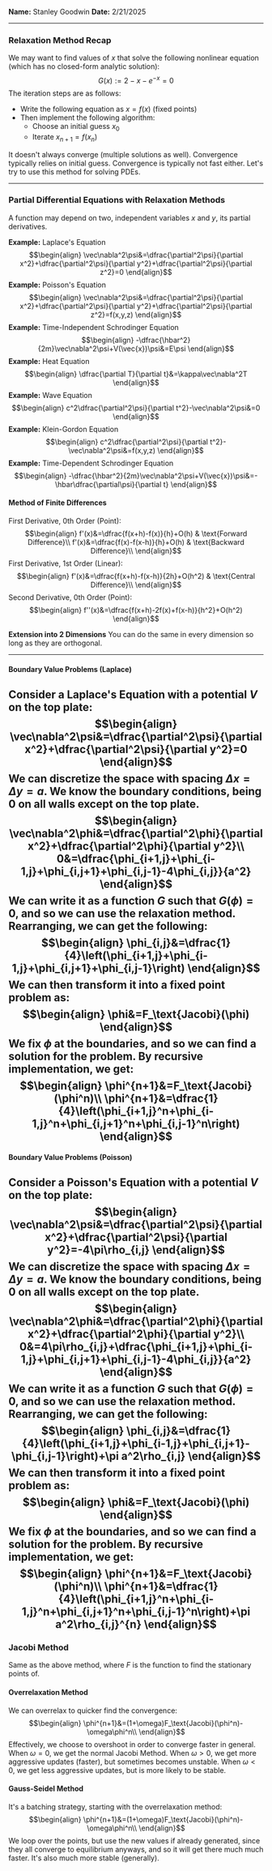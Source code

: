 **Name:** Stanley Goodwin
**Date:** 2/21/2025

---
### Relaxation Method Recap
We may want to find values of $x$ that solve the following nonlinear equation (which has no closed-form analytic solution):
$$G(x):=2-x-e^{-x}=0$$
The iteration steps are as follows:
 - Write the following equation as $x=f(x)$ (fixed points)
 - Then implement the following algorithm:
	 - Choose an initial guess $x_0$
	 - Iterate $x_{n+1}=f(x_n)$

It doesn't always converge (multiple solutions as well).
Convergence typically relies on initial guess.
Convergence is typically not fast either.
Let's try to use this method for solving PDEs.

---
### Partial Differential Equations with Relaxation Methods
A function may depend on two, independent variables $x$ and $y$, its partial derivatives.

**Example:** Laplace's Equation
$$\begin{align}
\vec\nabla^2\psi&=\dfrac{\partial^2\psi}{\partial x^2}+\dfrac{\partial^2\psi}{\partial y^2}+\dfrac{\partial^2\psi}{\partial z^2}=0
\end{align}$$
**Example:** Poisson's Equation
$$\begin{align}
\vec\nabla^2\psi&=\dfrac{\partial^2\psi}{\partial x^2}+\dfrac{\partial^2\psi}{\partial y^2}+\dfrac{\partial^2\psi}{\partial z^2}=f(x,y,z)
\end{align}$$
**Example:** Time-Independent Schrodinger Equation
$$\begin{align}
-\dfrac{\hbar^2}{2m}\vec\nabla^2\psi+V(\vec{x})\psi&=E\psi
\end{align}$$
**Example:** Heat Equation
$$\begin{align}
\dfrac{\partial T}{\partial t}&=\kappa\vec\nabla^2T
\end{align}$$
**Example:** Wave Equation
$$\begin{align}
c^2\dfrac{\partial^2\psi}{\partial t^2}-\vec\nabla^2\psi&=0
\end{align}$$
**Example:** Klein-Gordon Equation
$$\begin{align}
c^2\dfrac{\partial^2\psi}{\partial t^2}-\vec\nabla^2\psi&=f(x,y,z)
\end{align}$$
**Example:** Time-Dependent Schrodinger Equation
$$\begin{align}
-\dfrac{\hbar^2}{2m}\vec\nabla^2\psi+V(\vec{x})\psi&=-\hbar\dfrac{\partial\psi}{\partial t}
\end{align}$$
#### Method of Finite Differences
First Derivative, 0th Order (Point):
$$\begin{align}
f'(x)&=\dfrac{f(x+h)-f(x)}{h}+O(h) & \text{Forward Difference}\\
f'(x)&=\dfrac{f(x)-f(x-h)}{h}+O(h) & \text{Backward Difference}\\
\end{align}$$
First Derivative, 1st Order (Linear): 
$$\begin{align}
f'(x)&=\dfrac{f(x+h)-f(x-h)}{2h}+O(h^2) & \text{Central Difference}\\
\end{align}$$
Second Derivative, 0th Order (Point):
$$\begin{align}
f''(x)&=\dfrac{f(x+h)-2f(x)+f(x-h)}{h^2}+O(h^2)
\end{align}$$

**Extension into 2 Dimensions**
You can do the same in every dimension so long as they are orthogonal.

---
#### Boundary Value Problems (Laplace)
Consider a Laplace's Equation with a potential $V$ on the top plate:
$$\begin{align}
\vec\nabla^2\psi&=\dfrac{\partial^2\psi}{\partial x^2}+\dfrac{\partial^2\psi}{\partial y^2}=0
\end{align}$$
We can discretize the space with spacing $\Delta x=\Delta y = a$.
We know the boundary conditions, being $0$ on all walls except on the top plate.
$$\begin{align}
\vec\nabla^2\phi&=\dfrac{\partial^2\phi}{\partial x^2}+\dfrac{\partial^2\phi}{\partial y^2}\\
0&=\dfrac{\phi_{i+1,j}+\phi_{i-1,j}+\phi_{i,j+1}+\phi_{i,j-1}-4\phi_{i,j}}{a^2}
\end{align}$$
We can write it as a function $G$ such that $G(\phi)=0$, and so we can use the relaxation method.
Rearranging, we can get the following:
$$\begin{align}
\phi_{i,j}&=\dfrac{1}{4}\left(\phi_{i+1,j}+\phi_{i-1,j}+\phi_{i,j+1}+\phi_{i,j-1}\right)
\end{align}$$
We can then transform it into a fixed point problem as:
$$\begin{align}
\phi&=F_\text{Jacobi}(\phi)
\end{align}$$
We fix $\phi$ at the boundaries, and so we can find a solution for the problem.
By recursive implementation, we get:
$$\begin{align}
\phi^{n+1}&=F_\text{Jacobi}(\phi^n)\\
\phi^{n+1}&=\dfrac{1}{4}\left(\phi_{i+1,j}^n+\phi_{i-1,j}^n+\phi_{i,j+1}^n+\phi_{i,j-1}^n\right)
\end{align}$$
---
#### Boundary Value Problems (Poisson)
Consider a Poisson's Equation with a potential $V$ on the top plate:
$$\begin{align}
\vec\nabla^2\psi&=\dfrac{\partial^2\psi}{\partial x^2}+\dfrac{\partial^2\psi}{\partial y^2}=-4\pi\rho_{i,j}
\end{align}$$
We can discretize the space with spacing $\Delta x=\Delta y = a$.
We know the boundary conditions, being $0$ on all walls except on the top plate.
$$\begin{align}
\vec\nabla^2\phi&=\dfrac{\partial^2\phi}{\partial x^2}+\dfrac{\partial^2\phi}{\partial y^2}\\
0&=4\pi\rho_{i,j}+\dfrac{\phi_{i+1,j}+\phi_{i-1,j}+\phi_{i,j+1}+\phi_{i,j-1}-4\phi_{i,j}}{a^2}
\end{align}$$
We can write it as a function $G$ such that $G(\phi)=0$, and so we can use the relaxation method.
Rearranging, we can get the following:
$$\begin{align}
\phi_{i,j}&=\dfrac{1}{4}\left(\phi_{i+1,j}+\phi_{i-1,j}+\phi_{i,j+1}-\phi_{i,j-1}\right)+\pi a^2\rho_{i,j}
\end{align}$$
We can then transform it into a fixed point problem as:
$$\begin{align}
\phi&=F_\text{Jacobi}(\phi)
\end{align}$$
We fix $\phi$ at the boundaries, and so we can find a solution for the problem.
By recursive implementation, we get:
$$\begin{align}
\phi^{n+1}&=F_\text{Jacobi}(\phi^n)\\
\phi^{n+1}&=\dfrac{1}{4}\left(\phi_{i+1,j}^n+\phi_{i-1,j}^n+\phi_{i,j+1}^n+\phi_{i,j-1}^n\right)+\pi a^2\rho_{i,j}^{n}
\end{align}$$
---
### Jacobi Method
Same as the above method, where $F$ is the function to find the stationary points of.
#### Overrelaxation Method
We can overrelax to quicker find the convergence:
$$\begin{align}
\phi^{n+1}&=(1+\omega)F_\text{Jacobi}(\phi^n)-\omega\phi^n\\
\end{align}$$
Effectively, we choose to overshoot in order to converge faster in general.
When $\omega=0$, we get the normal Jacobi Method.
When $\omega>0$, we get more aggressive updates (faster), but sometimes becomes unstable.
When $\omega<0$, we get less aggressive updates, but is more likely to be stable.
#### Gauss-Seidel Method
It's a batching strategy, starting with the overrelaxation method:
$$\begin{align}
\phi^{n+1}&=(1+\omega)F_\text{Jacobi}(\phi^n)-\omega\phi^n\\
\end{align}$$
We loop over the points, but use the new values if already generated, since they all converge to equilibrium anyways, and so it will get there much much faster. 
It's also much more stable (generally).
